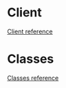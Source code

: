# Client
[Client reference](reference/client.md)

# Classes
[Classes reference](reference/classes.md)